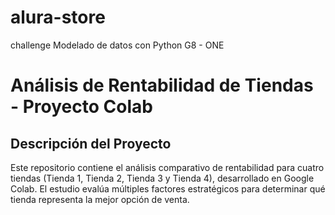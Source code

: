 # alura-store
challenge Modelado de datos con Python G8 - ONE

# Análisis de Rentabilidad de Tiendas - Proyecto Colab

## Descripción del Proyecto
Este repositorio contiene el análisis comparativo de rentabilidad para cuatro tiendas (Tienda 1, Tienda 2, Tienda 3 y Tienda 4), desarrollado en Google Colab. El estudio evalúa múltiples factores estratégicos para determinar qué tienda representa la mejor opción de venta.
